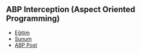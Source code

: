 ## ABP Interception (Aspect Oriented Programming)

- [Eğitim](https://www.youtube.com/watch?v=9p1o61ANneA&list=PLBEMB-Eql15s3kaMvQ6pIobVk492a7s9j&index=21)
- [Sunum](https://bit.ly/abp-interception)
- [ABP Post](https://community.abp.io/Videos/abp-interception-aspect-oriented-programming-rr4bwjkv)
